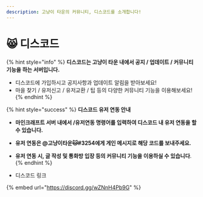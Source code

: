```yaml
---
description: 고냥이 타운의 커뮤니티, 디스코드를 소개합니다!
---
```


# 😸 디스코드

{% hint style="info" %}
**디스코드는 고냥이 타운 내에서 공지 / 업데이트 / 커뮤니티 기능을 하는 서버입니다.**&#x20;

* 디스코드에 가입하시고 공지사항과 업데이트 알림을 받아보세요!
* 마을 찾기 /  유저신고 / 유저교환 / 팁 등의 다양한 커뮤니티 기능을 이용해보세요!
{% endhint %}

{% hint style="success" %}
**디스코드 유저 연동 안내**

* **마인크래프트 서버 내에서 /유저연동 명령어를 입력하여 디스코드 내 유저 연동을 할 수 있습니다.**
* **유저 연동은  @고냥이타운🐱#3254에게 게인 메시지로 해당 코드를 보내주세요.**&#x20;
* **유저 연동 시, 글 작성 및 통화방 입장 등의 커뮤니티 기능을 이용하실 수 있습니다**.
{% endhint %}

* 디스코드 링크

{% embed url="https://discord.gg/wZNnH4Pb9G" %}
